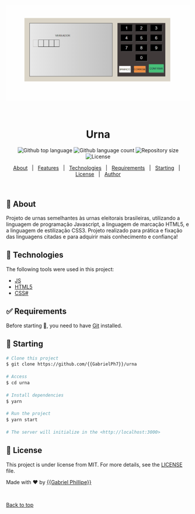 <div align="center" id="top"> 
  <img src="urna.gif" alt="Urna" />

&#xa0;

  <!-- <a href="https://urna.netlify.app">Demo</a> -->
</div>

<h1 align="center">Urna</h1>

<p align="center">
  <img alt="Github top language" src="https://img.shields.io/github/languages/top/{{GabrielPh7}}/urna?color=56BEB8">

  <img alt="Github language count" src="https://img.shields.io/github/languages/count/{{GabrielPh7}}/urna?color=56BEB8">

  <img alt="Repository size" src="https://img.shields.io/github/repo-size/{{GabrielPh7}}/urna?color=56BEB8">

  <img alt="License" src="https://img.shields.io/github/license/{{GabrielPh7}}/urna?color=56BEB8">

</p>

<!-- Status -->

<!-- <h4 align="center">
	🚧  Urna 🚀 Under construction...  🚧
</h4>

<hr> -->

<p align="center">
  <a href="#dart-about">About</a> &#xa0; | &#xa0; 
  <a href="#sparkles-features">Features</a> &#xa0; | &#xa0;
  <a href="#rocket-technologies">Technologies</a> &#xa0; | &#xa0;
  <a href="#white_check_mark-requirements">Requirements</a> &#xa0; | &#xa0;
  <a href="#checkered_flag-starting">Starting</a> &#xa0; | &#xa0;
  <a href="#memo-license">License</a> &#xa0; | &#xa0;
  <a href="https://github.com/{{YOUR_GITHUB_USERNAME}}" target="_blank">Author</a>
</p>

<br>

## :dart: About

Projeto de urnas semelhantes às urnas eleitorais brasileiras, utilizando a linguagem de programação Javascript, a linguagem de marcação HTML5, e a linguagem de estilização CSS3. Projeto realizado para prática e fixação das linguagens citadas e para adquirir mais conhecimento e confiança!

## :rocket: Technologies

The following tools were used in this project:

- [JS](https://developer.mozilla.org/pt-BR/docs/Web/JavaScript)
- [HTML5](https://developer.mozilla.org/pt-BR/docs/Web/HTML)
- [CSS#](https://developer.mozilla.org/pt-BR/docs/Web/CSS)

## :white_check_mark: Requirements

Before starting :checkered_flag:, you need to have [Git](https://git-scm.com) installed.

## :checkered_flag: Starting

```bash
# Clone this project
$ git clone https://github.com/{{GabrielPh7}}/urna

# Access
$ cd urna

# Install dependencies
$ yarn

# Run the project
$ yarn start

# The server will initialize in the <http://localhost:3000>
```

## :memo: License

This project is under license from MIT. For more details, see the [LICENSE](LICENSE.md) file.

Made with :heart: by <a href="https://github.com/{{GabrielPh7}}" target="_blank">{{Gabriel Phillipe}}</a>

&#xa0;

<a href="#top">Back to top</a>
